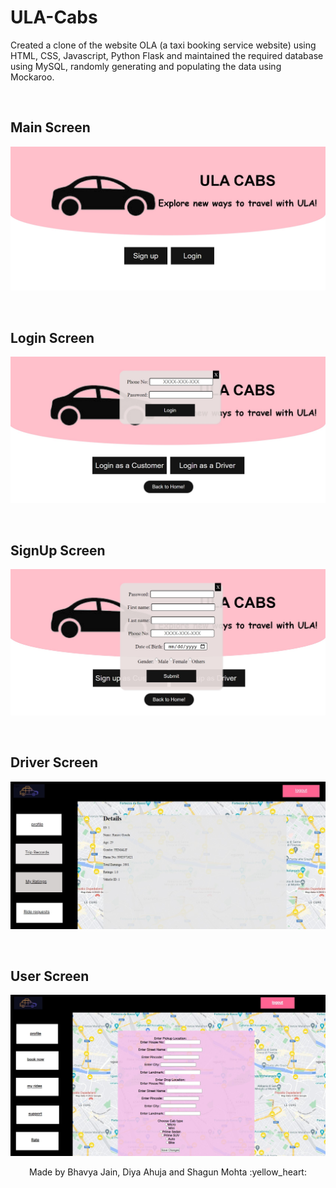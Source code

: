# ULA-Cabs
Created a clone of the website OLA (a taxi booking service website) using HTML, CSS, Javascript, Python Flask and maintained the required database using MySQL, randomly generating and populating the data using Mockaroo.

<br />

## Main Screen

![Main Screen](https://github.com/bhavya20428/ULA-Cabs/blob/main/New%20folder%20(2)/images/ula_main.jpg)

<br />

## Login Screen

![Login Screen](https://github.com/bhavya20428/ULA-Cabs/blob/main/New%20folder%20(2)/images/login.jpg)

<br />

## SignUp Screen

![SignUp Screen](https://github.com/bhavya20428/ULA-Cabs/blob/main/New%20folder%20(2)/images/sign_up.jpg)

<br />

## Driver Screen

![Driver Screen](https://github.com/bhavya20428/ULA-Cabs/blob/main/New%20folder%20(2)/images/driver_screen.jpg)

<br />

## User Screen

![User Screen](https://github.com/bhavya20428/ULA-Cabs/blob/main/New%20folder%20(2)/images/user_screen.jpg)

<p align="center">
Made by Bhavya Jain, Diya Ahuja and Shagun Mohta :yellow_heart:
</p>

